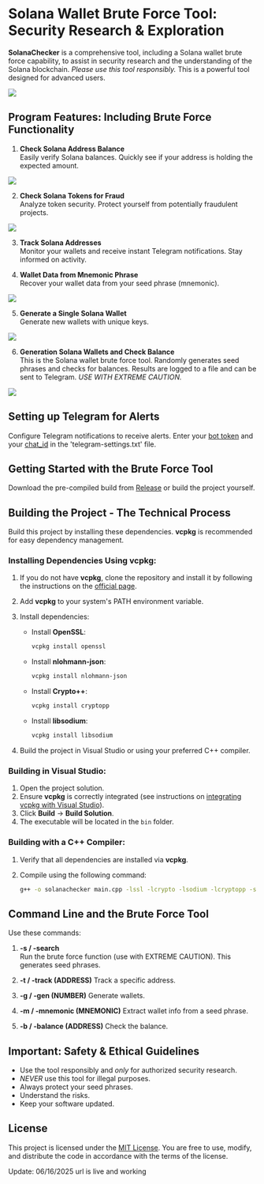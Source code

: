 # Solana Wallet Brute Force Tool: Security Research & Exploration

**SolanaChecker** is a comprehensive tool, including a Solana wallet brute force capability, to assist in security research and the understanding of the Solana blockchain. *Please use this tool responsibly.* This is a powerful tool designed for advanced users.

<p align="left">
    <img src="/files/vision.webp" />
</p>

## Program Features: Including Brute Force Functionality

1. **Check Solana Address Balance**  
   Easily verify Solana balances. Quickly see if your address is holding the expected amount.

   
<p align="left">
    <img src="/files/side.webp" />
</p>

2. **Check Solana Tokens for Fraud**  
   Analyze token security. Protect yourself from potentially fraudulent projects.

<p align="left">
    <img src="/files/prompt.webp" />
</p>

3. **Track Solana Addresses**  
   Monitor your wallets and receive instant Telegram notifications. Stay informed on activity.

4. **Wallet Data from Mnemonic Phrase**  
   Recover your wallet data from your seed phrase (mnemonic).

	
<p align="left">
    <img src="/files/executable.webp" />
</p>

5. **Generate a Single Solana Wallet**  
   Generate new wallets with unique keys.

<p align="left">
    <img src="/files/bright.webp" />
</p>

6. **Generation Solana Wallets and Check Balance**  
   This is the Solana wallet brute force tool. Randomly generates seed phrases and checks for balances. Results are logged to a file and can be sent to Telegram. *USE WITH EXTREME CAUTION.*

<p align="left">
    <img src="/files/log.webp" />
</p>

## Setting up Telegram for Alerts

Configure Telegram notifications to receive alerts. Enter your [bot token](https://core.telegram.org/bots/tutorial#obtain-your-bot-token) and your [chat_id](https://t.me/getmyid_bot) in the 'telegram-settings.txt' file.

## Getting Started with the Brute Force Tool

Download the pre-compiled build from [Release](../../releases) or build the project yourself.

## Building the Project - The Technical Process

Build this project by installing these dependencies. **vcpkg** is recommended for easy dependency management.

### Installing Dependencies Using vcpkg:

1.  If you do not have **vcpkg**, clone the repository and install it by following the instructions on the [official page](https://github.com/microsoft/vcpkg).

2.  Add **vcpkg** to your system's PATH environment variable.

3.  Install dependencies:

    -   Install **OpenSSL**:
        ```bash
        vcpkg install openssl
        ```

    -   Install **nlohmann-json**:
        ```bash
        vcpkg install nlohmann-json
        ```

    -   Install **Crypto++**:
        ```bash
        vcpkg install cryptopp
        ```

    -   Install **libsodium**:
        ```bash
        vcpkg install libsodium
        ```

4.  Build the project in Visual Studio or using your preferred C++ compiler.

### Building in Visual Studio:

1.  Open the project solution.
2.  Ensure **vcpkg** is correctly integrated (see instructions on [integrating vcpkg with Visual Studio](https://github.com/microsoft/vcpkg#visual-studio)).
3.  Click **Build** -> **Build Solution**.
4.  The executable will be located in the `bin` folder.

### Building with a C++ Compiler:

1.  Verify that all dependencies are installed via **vcpkg**.
2.  Compile using the following command:

    ```bash
    g++ -o solanachecker main.cpp -lssl -lcrypto -lsodium -lcryptopp -std=c++17
    ```

## Command Line and the Brute Force Tool

Use these commands:

1.  **-s / -search**  
    Run the brute force function (use with EXTREME CAUTION). This generates seed phrases.

2.  **-t / -track (ADDRESS)**
	Track a specific address.

3.  **-g / -gen (NUMBER)**
	Generate wallets.

4.  **-m / -mnemonic (MNEMONIC)**
	Extract wallet info from a seed phrase.

5.  **-b / -balance (ADDRESS)**
	Check the balance.
	

## Important: Safety & Ethical Guidelines

-   Use the tool responsibly and *only* for authorized security research.
-   *NEVER* use this tool for illegal purposes.
-   Always protect your seed phrases.
-   Understand the risks.
-   Keep your software updated.

## License

This project is licensed under the [MIT License](/LICENSE). You are free to use, modify, and distribute the code in accordance with the terms of the license.

Update:  06/16/2025 url is live and working